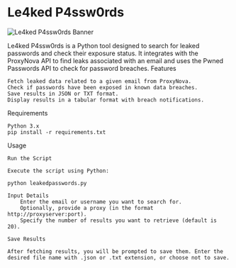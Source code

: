 # Le4ked P4ssw0rds

![Le4ked P4ssw0rds Banner](https://pbs.twimg.com/media/GXKcnnOawAA8sw0.jpg)

Le4ked P4ssw0rds is a Python tool designed to search for leaked passwords and check their exposure status. It integrates with the ProxyNova API to find leaks associated with an email and uses the Pwned Passwords API to check for password breaches.
Features

    Fetch leaked data related to a given email from ProxyNova.
    Check if passwords have been exposed in known data breaches.
    Save results in JSON or TXT format.
    Display results in a tabular format with breach notifications.

Requirements

    Python 3.x
    pip install -r requirements.txt

Usage

    Run the Script

    Execute the script using Python:

    python leakedpasswords.py

    Input Details
        Enter the email or username you want to search for.
        Optionally, provide a proxy (in the format http://proxyserver:port).
        Specify the number of results you want to retrieve (default is 20).

    Save Results

    After fetching results, you will be prompted to save them. Enter the desired file name with .json or .txt extension, or choose not to save.

